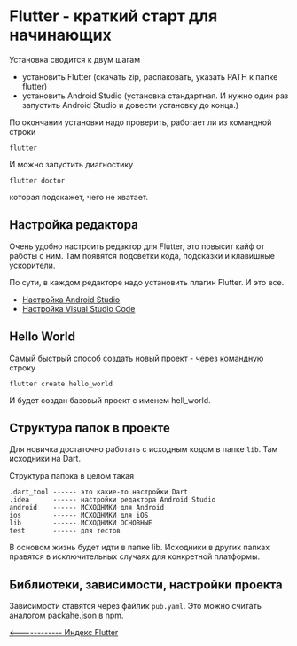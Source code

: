 # Flutter - краткий старт для начинающих

Установка сводится к двум шагам
- установить Flutter (скачать zip, распаковать, указать PATH к папке flutter)
- установить Android Studio (установка стандартная. И нужно один раз запустить Android Studio и довести установку до конца.)

По окончании установки надо проверить, работает ли из командной строки 
```
flutter
```

И можно запустить диагностику 
```
flutter doctor
```
которая подскажет, чего не хватает.

## Настройка редактора

Очень удобно настроить редактор для Flutter, это повысит кайф от работы с ним. Там появятся подсветки кода, подсказки и клавишные ускорители.

По сути, в каждом редакторе надо установить плагин Flutter. И это все. 

- [Настройка Android Studio](https://flutter.dev/docs/get-started/editor?tab=androidstudio)
- [Настройка Visual Studio Code](https://flutter.dev/docs/get-started/editor?tab=vscode)



## Hello World

Самый быстрый способ создать новый проект - через командную строку
```
flutter create hello_world
```

И будет создан базовый проект с именем hell_world.

## Структура папок в проекте

Для новичка достаточно работать с исходным кодом в папке `lib`. Там исходники на Dart.

Структура папока в целом такая
```
.dart_tool ------ это какие-то настройки Dart
.idea      ------ настройки редактора Android Studio
android    ------ ИСХОДНИКИ для Android
ios        ------ ИСХОДНИКИ для iOS
lib        ------ ИСХОДНИКИ ОСНОВНЫЕ
test       ------ для тестов
```

В основом жизнь будет идти в папке lib. Исходники в других папках правятся в исключительных случаях для конкретной платформы.

## Библиотеки, зависимости, настройки проекта

Зависимости ставятся через файлик `pub.yaml`. Это можно считать аналогом packahe.json в npm.


[<------------ Индекс Flutter ](README.md)